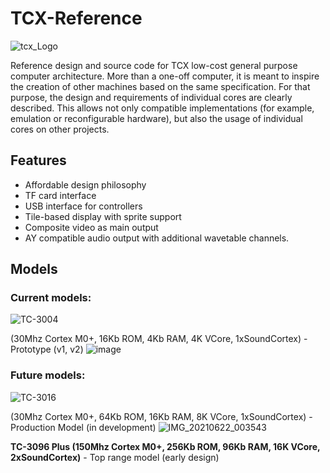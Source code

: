 # TCX-Reference

![tcx_Logo](https://user-images.githubusercontent.com/5050761/117586133-7e391880-b116-11eb-8d28-3e1a7bb58f7f.png)

Reference design and source code for TCX low-cost general purpose computer architecture. More than a one-off computer, it is meant to inspire the creation of other machines based on the same specification. For that purpose, the design and requirements of individual cores are clearly described. This allows not only compatible implementations (for example, emulation or reconfigurable hardware), but also the usage of individual cores on other projects.

## Features

- Affordable design philosophy
- TF card interface
- USB interface for controllers
- Tile-based display with sprite support
- Composite video as main output
- AY compatible audio output with additional wavetable channels.

## Models

### Current models:
![TC-3004](https://user-images.githubusercontent.com/5050761/117587756-b55ff780-b11f-11eb-823b-688853958600.png)

(30Mhz Cortex M0+, 16Kb ROM, 4Kb RAM, 4K VCore, 1xSoundCortex) - Prototype (v1, v2)
![image](https://user-images.githubusercontent.com/5050761/116898799-1cb90b80-ac37-11eb-92da-44ba474c4a2c.png)

### Future models:
![TC-3016](https://user-images.githubusercontent.com/5050761/117587784-d88aa700-b11f-11eb-993e-0adb01bb1103.png)

(30Mhz Cortex M0+, 64Kb ROM, 16Kb RAM, 8K VCore, 1xSoundCortex) - Production Model (in development)
![IMG_20210622_003543](https://user-images.githubusercontent.com/5050761/125082403-77536580-e0c7-11eb-824e-29b9590bc577.jpg)


**TC-3096 Plus (150Mhz Cortex M0+, 256Kb ROM, 96Kb RAM, 16K VCore, 2xSoundCortex)** - Top range model (early design)
